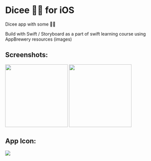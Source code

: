 # Dicee 🎲🎲 for iOS
Dicee app with some 🎲🎲

Build with Swift / Storyboard as a part of swift learning course 
using AppBrewery resources (images)

## Screenshots:   
<img src="https://user-images.githubusercontent.com/23642847/113556025-81675300-9604-11eb-9a52-ebd2284a1b05.png" width="200">
<img src="https://user-images.githubusercontent.com/23642847/113556056-8d531500-9604-11eb-886b-fc4c13426ada.png" width="200">

## App Icon:  
![](https://user-images.githubusercontent.com/23642847/113556161-bc698680-9604-11eb-87b8-3031b2c7df7e.png)


